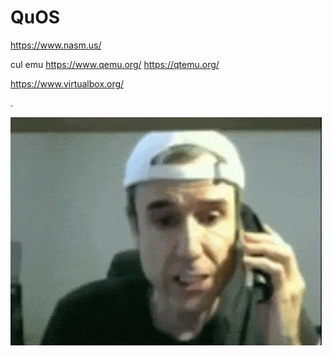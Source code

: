# QuOS

https://www.nasm.us/

cul emu https://www.qemu.org/ https://qtemu.org/

https://www.virtualbox.org/

.

![](assets/terry.gif)

